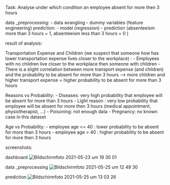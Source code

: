 Task: Analyse under which condition an employee absent for more then 3 hours

data _preprocessing:
	- data wrangling
	- dummy variables (feature engineering)
prediction:
	- model (regression)
	- prediction (absenteeism more than 3 hours = 1, absenteeism less than 3 hours = 0 )

   
result of analysis:

Transportation Expense and Children (we suspect that someone how has lower transportation expense lives closer to the workplace) :
	- Employees with no children live closer to the workplace then someone with children
	- There is a slight correlation between more transport expense (and children) and the probability to be absent for more than 3 hours
	--> more children and higher transport expense = higher probability to be absent for more than 3 hours
	
Reasons vs Probability:
	- Diseases: very high probability that employee will be absent for more than 3 hours
	- Light reason : very low probability that employee will be absent for more then 3 hours (medical appointment, physiotherapist, ...)
	- Poisoning: not enough data
	- Pregnancy: no known case in this dataset 
	
Age vs Probability:
	- employee age <= 40 : lower probability to be absent for more than 3 hours
	- employee age > 40 : higher probability to be absent for more then 3 hours
	 
screenshots:

dashboard
![Bildschirmfoto 2021-05-23 um 19 30 01](https://user-images.githubusercontent.com/76050281/119494059-2d096580-bd61-11eb-856d-0ca4f3f59986.png)

data _preprocessing
![Bildschirmfoto 2021-05-25 um 12 49 30](https://user-images.githubusercontent.com/76050281/119494096-3561a080-bd61-11eb-900e-ddd65c5cab77.png)

prediction
![Bildschirmfoto 2021-05-25 um 13 03 26](https://user-images.githubusercontent.com/76050281/119494116-3abeeb00-bd61-11eb-88a3-075a48914d71.png)
